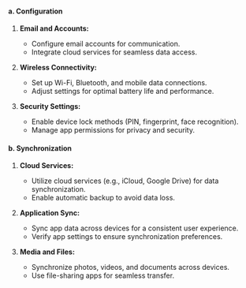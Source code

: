 #### a. Configuration

1. **Email and Accounts:**
    
    - Configure email accounts for communication.
    - Integrate cloud services for seamless data access.
2. **Wireless Connectivity:**
    
    - Set up Wi-Fi, Bluetooth, and mobile data connections.
    - Adjust settings for optimal battery life and performance.
3. **Security Settings:**
    
    - Enable device lock methods (PIN, fingerprint, face recognition).
    - Manage app permissions for privacy and security.

#### b. Synchronization

1. **Cloud Services:**
    
    - Utilize cloud services (e.g., iCloud, Google Drive) for data synchronization.
    - Enable automatic backup to avoid data loss.
2. **Application Sync:**
    
    - Sync app data across devices for a consistent user experience.
    - Verify app settings to ensure synchronization preferences.
3. **Media and Files:**
    
    - Synchronize photos, videos, and documents across devices.
    - Use file-sharing apps for seamless transfer.